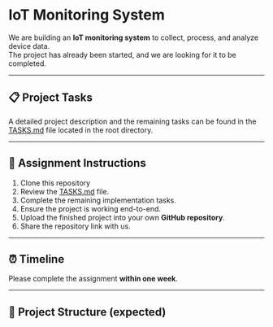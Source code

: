 # IoT Monitoring System

We are building an **IoT monitoring system** to collect, process, and analyze device data.  
The project has already been started, and we are looking for it to be completed.

---

## 📋 Project Tasks

A detailed project description and the remaining tasks can be found in the [TASKS.md](./TASKS.md) file located in the root directory.

---

## 🚀 Assignment Instructions

1. Clone this repository
2. Review the [TASKS.md](./TASKS.md) file.
3. Complete the remaining implementation tasks.
4. Ensure the project is working end-to-end.
5. Upload the finished project into your own **GitHub repository**.
5. Share the repository link with us.

---

## ⏰ Timeline

Please complete the assignment **within one week**.

---

## 📂 Project Structure (expected)

